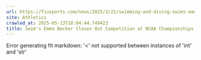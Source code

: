 ```yaml
---
url: https://fiusports.com/news/2025/3/21/swimming-and-diving-swims-emma-becker-closes-out-competition-at-ncaa-championships.aspx
site: Athletics
crawled_at: 2025-05-13T10:04:44.749423
title: Swim's Emma Becker Closes Out Competition at NCAA Championships - FIU Athletics
---
```


Error generating fit markdown: '<' not supported between instances of 'int' and 'str'